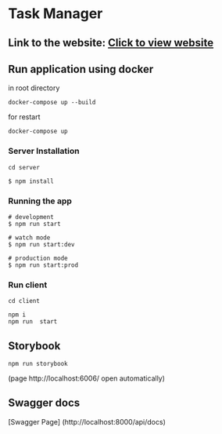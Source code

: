 # Task Manager

## Link to the website: [Click to view website](https://task-manager-app-2.vercel.app/)


## Run application using docker

in root directory

```shell
docker-compose up --build
```

for restart

```shell
docker-compose up
```


### Server Installation

```shell
cd server
```

```shell
$ npm install
```

### Running the app

```shell
# development
$ npm run start

# watch mode
$ npm run start:dev

# production mode
$ npm run start:prod

```

### Run client

```shell
cd client
```

```shell
npm i
npm run  start
```

## Storybook

```
npm run storybook
```

(page http://localhost:6006/ open automatically)

## Swagger docs

[Swagger Page] (http://localhost:8000/api/docs)
